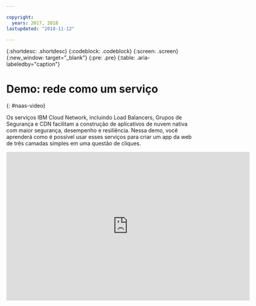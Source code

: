 ```yaml
---

copyright:
  years: 2017, 2018
lastupdated: "2018-11-12"

---
```


{:shortdesc: .shortdesc}
{:codeblock: .codeblock}
{:screen: .screen}
{:new_window: target="_blank"}
{:pre: .pre}
{:table: .aria-labeledby="caption"}

# Demo: rede como um serviço
{: #naas-video}

Os serviços IBM Cloud Network, incluindo Load Balancers, Grupos de Segurança e CDN facilitam a construção de aplicativos de nuvem nativa com maior segurança, desempenho e resiliência. Nessa demo, você aprenderá como é possível usar esses serviços para criar um app da web de três camadas simples em uma questão de cliques.

<p>
  <div class="embed-responsive embed-responsive-16by9">
    <iframe class="embed-responsive-item" id="youtubeplayer" type="text/html" width="640" height="390" src="https://www.youtube.com/embed/LRvNCXvtkX0?rel=0" frameborder="0" webkitallowfullscreen mozallowfullscreen allowfullscreen> </iframe>
  </div>
</p>
